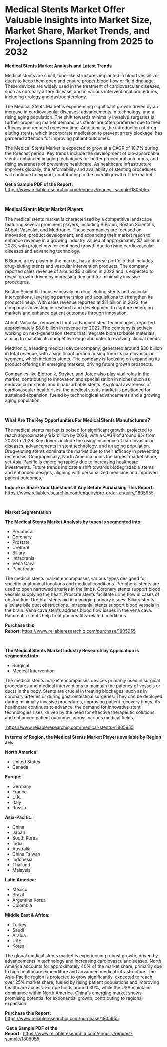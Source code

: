 <p><h1>Medical Stents Market Offer Valuable Insights into Market Size, Market Share, Market Trends, and Projections Spanning from 2025 to 2032</h1></p><p><strong>Medical Stents Market Analysis and Latest Trends</strong></p>
<p><p>Medical stents are small, tube-like structures implanted in blood vessels or ducts to keep them open and ensure proper blood flow or fluid drainage. These devices are widely used in the treatment of cardiovascular diseases, such as coronary artery disease, and in various interventional procedures, including urology and gastroenterology.</p><p>The Medical Stents Market is experiencing significant growth driven by an increase in cardiovascular diseases, advancements in technology, and a rising aging population. The shift towards minimally invasive surgeries is further propelling market demand, as stents are often preferred due to their efficacy and reduced recovery time. Additionally, the introduction of drug-eluting stents, which incorporate medication to prevent artery blockage, has garnered attention for improving patient outcomes.</p><p>The Medical Stents Market is expected to grow at a CAGR of 10.7% during the forecast period. Key trends include the development of bio-absorbable stents, enhanced imaging techniques for better procedural outcomes, and rising awareness of preventive healthcare. As healthcare infrastructure improves globally, the affordability and availability of stenting procedures will continue to expand, contributing to the overall growth of the market.</p></p>
<p><strong>Get a Sample PDF of the Report:&nbsp;</strong> <a href="https://www.reliableresearchiq.com/enquiry/request-sample/1805955?utm_campaign=3441&utm_medium=2&utm_source=Github&utm_content=ia&utm_term=13042025&utm_id=medical-stents">https://www.reliableresearchiq.com/enquiry/request-sample/1805955</a></p>
<p>&nbsp;</p>
<p><strong>Medical Stents Major Market Players</strong></p>
<p><p>The medical stents market is characterized by a competitive landscape featuring several prominent players, including B.Braun, Boston Scientific, Abbott Vascular, and Medtronic. These companies are focused on innovation, product development, and expanding their market reach to enhance revenue in a growing industry valued at approximately $7 billion in 2023, with projections for continued growth due to rising cardiovascular diseases and advancing technology.</p><p>B.Braun, a key player in the market, has a diverse portfolio that includes drug-eluting stents and vascular intervention products. The company reported sales revenue of around $5.3 billion in 2022 and is expected to reveal growth driven by increasing demand for minimally invasive procedures.</p><p>Boston Scientific focuses heavily on drug-eluting stents and vascular interventions, leveraging partnerships and acquisitions to strengthen its product lineup. With sales revenue reported at $11 billion in 2022, the company is investing in research and development to capture emerging markets and enhance patient outcomes through innovation.</p><p>Abbott Vascular, renowned for its advanced stent technologies, reported approximately $8.8 billion in revenue for 2022. The company is actively working on next-generation stents that integrate bioresorbable materials, aiming to maintain its competitive edge and cater to evolving clinical needs.</p><p>Medtronic, a leading medical device company, generated around $30 billion in total revenue, with a significant portion arising from its cardiovascular segment, which includes stents. The company is focusing on expanding its product offerings in emerging markets, driving future growth prospects.</p><p>Companies like Biotronik, Stryker, and Jotec also play vital roles in the market, contributing to innovation and specialization in niches such as endovascular stents and bioabsorbable stents. As global awareness of cardiovascular health rises, the medical stents market is positioned for sustained expansion, fueled by technological advancements and a growing aging population.</p></p>
<p>&nbsp;</p>
<p><strong>What Are The Key Opportunities For Medical Stents Manufacturers?</strong></p>
<p><p>The medical stents market is poised for significant growth, projected to reach approximately $12 billion by 2028, with a CAGR of around 8% from 2023 to 2028. Key drivers include the rising incidence of cardiovascular diseases, advancements in stent technology, and an aging population. Drug-eluting stents dominate the market due to their efficacy in preventing restenosis. Geographically, North America holds the largest market share, yet Asia-Pacific is emerging rapidly due to increasing healthcare investments. Future trends indicate a shift towards biodegradable stents and enhanced designs, aligning with personalized medicine and improved patient outcomes.</p></p>
<p><strong>Inquire or Share Your Questions If Any Before Purchasing This Report:</strong> <a href="https://www.reliableresearchiq.com/enquiry/pre-order-enquiry/1805955?utm_campaign=3441&utm_medium=2&utm_source=Github&utm_content=ia&utm_term=13042025&utm_id=medical-stents">https://www.reliableresearchiq.com/enquiry/pre-order-enquiry/1805955</a></p>
<p>&nbsp;</p>
<p><strong>Market Segmentation</strong></p>
<p><strong>The Medical Stents Market Analysis by types is segmented into:</strong></p>
<p><ul><li>Peripheral</li><li>Coronary</li><li>Prostate</li><li>Urethral</li><li>Biliary</li><li>Intracranial</li><li>Vena Cava</li><li>Pancreatic</li></ul></p>
<p><p>The medical stents market encompasses various types designed for specific anatomical locations and medical conditions. Peripheral stents are used to open narrowed arteries in the limbs. Coronary stents support blood vessels supplying the heart. Prostate stents facilitate urine flow in cases of obstruction. Urethral stents aid in managing urinary issues. Biliary stents alleviate bile duct obstructions. Intracranial stents support blood vessels in the brain. Vena cava stents address blood flow issues in the vena cava. Pancreatic stents help treat pancreatitis-related conditions.</p></p>
<p><strong>Purchase this Report:&nbsp;</strong><a href="https://www.reliableresearchiq.com/purchase/1805955?utm_campaign=3441&utm_medium=2&utm_source=Github&utm_content=ia&utm_term=13042025&utm_id=medical-stents">https://www.reliableresearchiq.com/purchase/1805955</a></p>
<p>&nbsp;</p>
<p><strong>The Medical Stents Market Industry Research by Application is segmented into:</strong></p>
<p><ul><li>Surgical</li><li>Medical Intervention</li></ul></p>
<p><p>The medical stents market encompasses devices primarily used in surgical procedures and medical interventions to maintain the patency of vessels or ducts in the body. Stents are crucial in treating blockages, such as in coronary arteries or during gastrointestinal surgeries. They can be deployed during minimally invasive procedures, improving patient recovery times. As healthcare continues to advance, the demand for innovative stent technologies rises, driven by the need for effective therapeutic solutions and enhanced patient outcomes across various medical fields.</p></p>
<p><a href="https://www.reliableresearchiq.com/medical-stents-r1805955?utm_campaign=3441&utm_medium=2&utm_source=Github&utm_content=ia&utm_term=13042025&utm_id=medical-stents">&nbsp;https://www.reliableresearchiq.com/medical-stents-r1805955</a></p>
<p><strong>In terms of Region, the Medical Stents Market Players available by Region are:</strong></p>
<p>
    <p> <strong> North America: </strong>
        <ul>
            <li>United States</li>
            <li>Canada</li>
        </ul>
        </p> 
    <p> <strong> Europe: </strong>
        <ul>
            <li>Germany</li>
            <li>France</li>
            <li>U.K.</li>
            <li>Italy</li>
            <li>Russia</li>
        </ul>
        </p> 
    <p> <strong> Asia-Pacific: </strong>
        <ul>
            <li>China</li>
            <li>Japan</li>
            <li>South Korea</li>
            <li>India</li>
            <li>Australia</li>
            <li>China Taiwan</li>
            <li>Indonesia</li>
            <li>Thailand</li>
            <li>Malaysia</li>
        </ul>
        </p> 
    <p> <strong> Latin America: </strong>
        <ul>
            <li>Mexico</li>
            <li>Brazil</li>
            <li>Argentina Korea</li>
            <li>Colombia</li>
        </ul>
        </p> 
    <p> <strong> Middle East & Africa: </strong>
        <ul>
            <li>Turkey</li>
            <li>Saudi</li>
            <li>Arabia</li>
            <li>UAE</li>
            <li>Korea</li>
        </ul>
    </p>
    </p>
<p><p>The global medical stents market is experiencing robust growth, driven by advancements in technology and increasing cardiovascular diseases. North America accounts for approximately 40% of the market share, primarily due to high healthcare expenditure and advanced medical infrastructure. The Asia-Pacific region is projected to grow significantly, expected to reach over 25% market share, fueled by rising patient populations and improving healthcare access. Europe holds around 30%, while the USA maintains dominance within North America. China's emerging market shows promising potential for exponential growth, contributing to regional expansion.</p></p>
<p><strong>Purchase this Report: </strong><a href="https://www.reliableresearchiq.com/purchase/1805955?utm_campaign=3441&utm_medium=2&utm_source=Github&utm_content=ia&utm_term=13042025&utm_id=medical-stents">https://www.reliableresearchiq.com/purchase/1805955</a></p>
<p>&nbsp;<strong>Get a Sample PDF of the Report:&nbsp;&nbsp;</strong><a href="https://www.reliableresearchiq.com/enquiry/request-sample/1805955?utm_campaign=3441&utm_medium=2&utm_source=Github&utm_content=ia&utm_term=13042025&utm_id=medical-stents">https://www.reliableresearchiq.com/enquiry/request-sample/1805955</a></p>
<p><strong></strong></p>
<p><p></p><p></p><p></p></p>